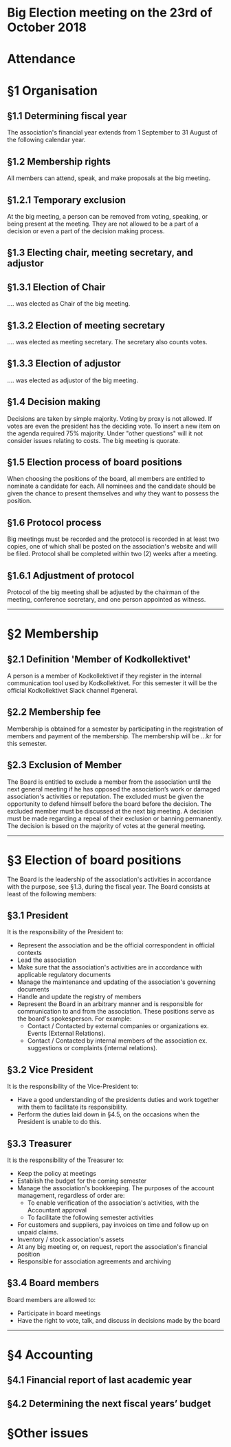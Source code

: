 # Big Election meeting on the 23rd of October 2018

# Attendance

# §1 Organisation

## §1.1 Determining fiscal year

The association's financial year extends from 1 September to 31 August of the following calendar year.

## §1.2 Membership rights

All members can attend, speak, and make proposals at the big meeting. 

## §1.2.1 Temporary exclusion

At the big meeting, a person can be removed from voting, speaking, or being present at the meeting. They are not allowed to be a part of a decision or even a part of the decision making process.

## §1.3 Electing chair, meeting secretary, and adjustor
## §1.3.1 Election of Chair
.... was elected as Chair of the big meeting.

## §1.3.2 Election of meeting secretary
.... was elected as meeting secretary. The secretary also counts votes.

## §1.3.3 Election of adjustor
.... was elected as adjustor of the big meeting.

## §1.4 Decision making

Decisions are taken by simple majority. Voting by proxy is not allowed. If votes are even the president has the deciding vote. To insert a new item on the agenda required 75% majority. Under "other questions" will it not consider issues relating to costs. The big meeting is quorate.

## §1.5 Election process of board positions

When choosing the positions of the board, all members are entitled to nominate a candidate for each. All nominees and the candidate should be given the chance to present themselves and why they want to possess the position.

## §1.6 Protocol process

Big meetings must be recorded and the protocol is recorded in at least two copies, one of which shall be posted on the association's website and will be filed. Protocol shall be completed within two (2) weeks after a meeting.

## §1.6.1 Adjustment of protocol

Protocol of the big meeting shall be adjusted by the chairman of the meeting, conference secretary, and one person appointed as witness.

-------------------------------------------------------

# §2 Membership

## §2.1 Definition 'Member of Kodkollektivet'

A person is a member of Kodkollektivet if they register in the internal communication tool used by Kodkollektivet. For this semester it will be the official Kodkollektivet Slack channel #general.

## §2.2 Membership fee

Membership is obtained for a semester by participating in the registration of members and payment of the membership.
The membership will be ...kr for this semester.

## §2.3 Exclusion of Member

The Board is entitled to exclude a member from the association until the next general meeting if he has opposed the association’s work or damaged association's activities or reputation. The excluded must be given the opportunity to defend himself before the board before the decision. The excluded member must be discussed at the next big meeting. A decision must be made regarding a repeal of their exclusion or banning permanently. The decision is based on the majority of votes at the general meeting.


-------------------------------------------------------------------------------------------

# §3 Election of board positions
The Board is the leadership of the association's activities in accordance with the purpose, see §1.3, during the fiscal year. The Board consists at least of the following members:

## §3.1 President

It is the responsibility of the President to:
* Represent the association and be the official correspondent in official contexts
* Lead the association
* Make sure that the association's activities are in accordance with applicable regulatory documents
* Manage the maintenance and updating of the association's governing documents
* Handle and update the registry of members
* Represent the Board in an arbitrary manner and is responsible for communication to and from the association. These positions serve as the board's spokesperson. For example:
  * Contact / Contacted by external companies or organizations ex. Events (External Relations).
  * Contact / Contacted by internal members of the association ex. suggestions or complaints (internal relations).  

## §3.2 Vice President

It is the responsibility of the Vice-President to:
* Have a good understanding of the presidents duties and work together with them to facilitate its responsibility.
* Perform the duties laid down in §4.5, on the occasions when the President is unable to do this.

## §3.3 Treasurer

It is the responsibility of the Treasurer to:
* Keep the policy at meetings
* Establish the budget for the coming semester
* Manage the association's bookkeeping. The purposes of the account management, regardless of order are:
  * To enable verification of the association's activities, with the Accountant approval
  * To facilitate the following semester activities
* For customers and suppliers, pay invoices on time and follow up on unpaid claims.
* Inventory / stock association's assets
* At any big meeting or, on request, report the association's financial position
* Responsible for association agreements and archiving


## §3.4 Board members

Board members are allowed to:
*	Participate in board meetings
*	Have the right to vote, talk, and discuss in decisions made by the board

------------------------------------------------------

# §4 Accounting
## §4.1 Financial report of last academic year
## §4.2 Determining the next fiscal years’ budget

# §Other issues
